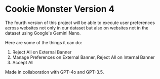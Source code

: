 # Cookie Monster Version 4

The fourth version of this project will be able to execute user preferences across websites not only in our dataset but also on websites not in the dataset using Google's Gemini Nano.

Here are some of the things it can do:

1. Reject All on External Banner
2. Manage Preferences on External Banner, Reject All on Internal Banner
3. Accept All

Made in collaboration with GPT-4o and GPT-3.5.
